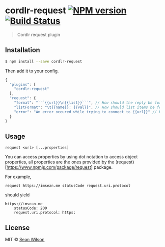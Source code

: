# cordlr-request [![NPM version](https://badge.fury.io/js/cordlr-request.svg)](https://npmjs.org/package/cordlr-request) [![Build Status](https://travis-ci.org/seanc/cordlr-request.svg?branch=master)](https://travis-ci.org/seanc/cordlr-request)

> Cordlr request plugin

## Installation

```sh
$ npm install --save cordlr-request
```

Then add it to your config.

```js
{
  "plugins": [
    "cordlr-request"
  ],
  "request": {
    "format": "```{{url}}\n{{list}}```", // How should the reply be formatted
    "listFormat": "\t{{name}}: {{val}}", // How should list items be formatted
    "error": "An error occured while trying to connect to {{url}}" // How should error messages be formatted
  }
}
```

## Usage

```
request <url> [...properties]
```

You can access properties by using dot notation to access object properties,
all properties are the ones provided by the (request)[https://www.npmjs.com/package/request] package.

For example,

```
request https://imsean.me statusCode request.uri.protocol
```

should yield

```
https://imsean.me
    statusCode: 200
    request.uri.protocol: https:
```

## License

MIT © [Sean Wilson](https://imsean.me)
